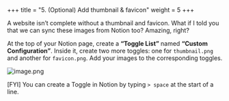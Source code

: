 +++
title = "5. (Optional) Add thumbnail & favicon"
weight = 5
+++


A website isn’t complete without a thumbnail and favicon. What if I told you that we can sync these images from Notion too? Amazing, right?


At the top of your Notion page, create a **“Toggle List”** named **“Custom Configuration”**. Inside it, create two more toggles: one for `thumbnail.png` and another for `favicon.png`. Add your images to the corresponding toggles.


![image.png](/images/004-iv-level-3-notion-to-hugo-relearn-on-github-pages/20-475941-image.png)


[FYI] You can create a Toggle in Notion by typing `> space` at the start of a line.


